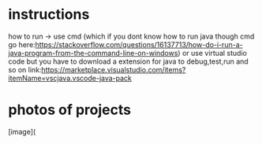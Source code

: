 # instructions 
how to run -> use cmd (which if you dont know how to run java though cmd go here:https://stackoverflow.com/questions/16137713/how-do-i-run-a-java-program-from-the-command-line-on-windows) or use virtual studio code but you have to download a extension for java to debug,test,run and so on link:https://marketplace.visualstudio.com/items?itemName=vscjava.vscode-java-pack

# photos of projects
[image](
